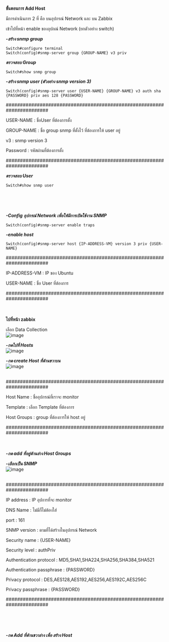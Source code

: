 **ขั้นตอนการ Add Host**

มีการดำเนินการ 2 ที่ คือ บนอุปกรณ์ Network และ บน Zabbix

เข้าไปที่หน้า enable ของอุปกณ์ Network (ยกตัวอย่าง switch)

***-สร้าง snmp group***
~~~
Switch#configure terminal
Switch(config)#snmp-server group {GROUP-NAME} v3 priv
~~~

***ตรวจสอบ Group***
~~~
Switch#show snmp group
~~~
 ***-สร้าง snmp user (ตัวอย่าง snmp version 3)***
 ~~~
Switch(config)#snmp-server user {USER-NAME} {GROUP-NAME} v3 auth sha {PASSWORD} priv aes 128 {PASSWORD}
 ~~~

#######################################################################

USER-NAME : ชื่อUser ที่ต้องการตั้ง

GROUP-NAME : ชื่อ group snmp ที่ตั้งไว้ ที่ต้องการให้ user อยู่

v3 : snmp version 3

Password : รหัสผ่านที่ต้องการตั้ง

#######################################################################

***ตรวจสอบ User***

~~~
Switch#show snmp user
~~~

<br>
<br>
<br>

***-Config อุปกรณ์ Network เพื่อให้มีการเปิดใช้งาน SNMP***
~~~
Switch(config)#snmp-server enable traps
~~~


***-enable host***

~~~
Switch(config)#snmp-server host {IP-ADDRESS-VM} version 3 priv {USER-NAME}
~~~
#######################################################################

IP-ADDRESS-VM : IP ของ Ubuntu

USER-NAME : ชื่อ User ที่ต้องการ

#######################################################################
<br>
<br>
<br>


**ไปที่หน้า zabbix**

เลือก Data Collection
<br>
![image](https://github.com/lersakk/ZabbixUserManual/assets/111458085/b71334b0-1fde-4d92-b956-6f31eaaa2325)
<br>

***-กดไปที่ Hosts***
<br>
![image](https://github.com/lersakk/ZabbixUserManual/assets/111458085/fa18f0e9-7ae3-4f03-a19f-e37bc6b124fa)
<br>

***-กด create Host ที่ด้านขวาบน***
<br>
![image](https://github.com/lersakk/ZabbixUserManual/assets/111458085/0be92265-35af-493d-825a-bac70bb23545)

<br>
#######################################################################
   
Host Name : ชื่ออุปกรณ์ที่เราจะ monitor 

Template : เลือก Template ที่ต้องการ 

Host Groups : group ที่ต้องการให้ host อยู่

#######################################################################
<br>
<br>
<br>

***-กด add ที่อยู่ด้านล่าง Host Groups***

***-เลือกเป็น SNMP***
<br>
![image](https://github.com/lersakk/ZabbixUserManual/assets/111458085/69e3f0c8-e198-41ed-9df8-320f0608c01a)

<br>
#######################################################################

IP address : IP อุปการที่จะ monitor 

DNS Name : ไม่มีก็ไม่ต้องใส่

port : 161

SNMP version : ตามที่ได้สร้างในอุปกรณ์ Network

Security name : {USER-NAME}

Security level : authPriv

Authentication protocol : MD5,SHA1,SHA224,SHA256,SHA384,SHA521

Authentication passphrase : {PASSWORD}

Privacy protocol : DES,AES128,AES192,AES256,AES192C,AES256C

Privacy passphrase : {PASSWORD}

#######################################################################

<br>
<br>
<br>

***-กด Add  ที่ด้านขวาล่าง เพื่อ สร้าง Host***
